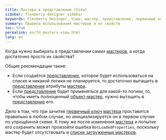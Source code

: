 ```yaml
---
title: Мастера в представлении (View)
sidebar: flexberry-designer_sidebar
keywords: Flexberry Desinger, View, мастер, представление, первичный ключ
summary: Правила использования мастеров и их свойств
toc: true
permalink: en/fd_masters-view.html
lang: en
---
```


Когда нужно выбирать в представлении самих [мастеров](fd_master-association.html), а когда достаточно просто их свойства?

Общие рекомендации такие:
* Если создаётся [представление](fd_view-definition.html), которое будет использоваться на списке и никакой логики не планируется, то достаточно вытащить в [представление](fd_view-definition.html) атрибуты [мастера](fd_master-association.html). 
* Если [представление](fd_view-definition.html) будет применяться для какой-то логики, то, чтобы иметь полноценный [объект-мастер](fd_master-association.html), нужно вытащить в [представление](fd_view-definition.html) его.

Дело в том, что при зачитке [первичный ключ](fo_primary-keys-objects.html) [мастера](fd_master-association.html) проставится правильно в любом случае, но инициализируется он в первом случае по упрощённой схеме. К тому же после изменения [мастера](fd_master-association.html) и попытке его сохранить может произойти ошибка `NotLoadedProperties`, поскольку мастер будет отсутствовать в [списке загруженных мастеров](fo_get-loaded-properties-and-check-loaded-property.html).

